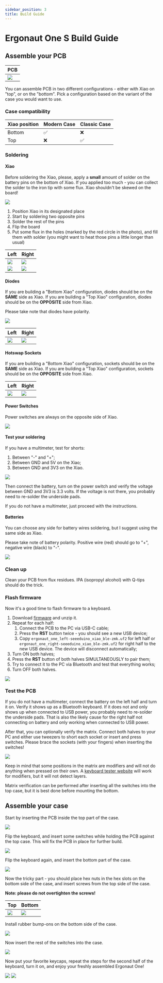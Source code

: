 ```yaml
---
sidebar_position: 3
title: Build Guide
---
```


# Ergonaut One S Build Guide

## Assemble your PCB

| PCB                                 |
| ----------------------------------- |
| ![](/img/one_build_guide/pcb/0.jpg) |

You can assemble PCB in two different configurations - either with Xiao on "top", or on the "bottom". Pick a configuration based on the variant of the case you would want to use.

### Case compatibility

| Xiao position | Modern Case | Classic Case |
| ------------- | ----------- | ------------ |
| Bottom        | ✅          | ❌           |
| Top           | ❌          | ✅           |

### Soldering

#### Xiao

Before soldering the Xiao, please, apply a **small** amount of solder on the battery pins on the bottom of Xiao. If you applied too much - you can collect the solder to the iron tip with some flux. Xiao shouldn't be skewed on the board!

![](/img/one_build_guide/pcb/bat_pins.jpg)

1. Position Xiao in its designated place
2. Start by soldering two opposite pins
3. Solder the rest of the pins
4. Flip the board
5. Put some flux in the holes (marked by the red circle in the photo), and fill them with solder (you might want to heat those pins a little longer than usual)

| Left                                  | Right                                 |
| ------------------------------------- | ------------------------------------- |
| ![](/img/one_build_guide/pcb/1_l.jpg) | ![](/img/one_build_guide/pcb/1_r.jpg) |
| ![](/img/one_build_guide/pcb/2_l.jpg) | ![](/img/one_build_guide/pcb/2_r.jpg) |

#### Diodes

If you are building a "Bottom Xiao" configuration, diodes should be on the **SAME** side as Xiao.
If you are building a "Top Xiao" configuration, diodes should be on the **OPPOSITE** side from Xiao.

Please take note that diodes have polarity.

![](/img/one_build_guide/pcb/diode.png)

| Left                                  | Right                                 |
| ------------------------------------- | ------------------------------------- |
| ![](/img/one_build_guide/pcb/3_l.jpg) | ![](/img/one_build_guide/pcb/3_r.jpg) |

#### Hotswap Sockets

If you are building a "Bottom Xiao" configuration, sockets should be on the **SAME** side as Xiao.
If you are building a "Top Xiao" configuration, sockets should be on the **OPPOSITE** side from Xiao.

| Left                                  | Right                                 |
| ------------------------------------- | ------------------------------------- |
| ![](/img/one_build_guide/pcb/4_l.jpg) | ![](/img/one_build_guide/pcb/4_r.jpg) |

#### Power Switches

Power switches are always on the opposite side of Xiao.

![](/img/one_build_guide/pcb/5.jpg)

#### Test your soldering

If you have a multimeter, test for shorts:

1. Between "-" and "+";
2. Between GND and 5V on the Xiao;
3. Between GND and 3V3 on the Xiao.

![](/img/one_build_guide/pcb/pins.jpg)

Then connect the battery, turn on the power switch and verify the voltage between GND and 3V3 is 3.3 volts.
If the voltage is not there, you probably need to re-solder the underside pads.

If you do not have a multimeter, just proceed with the instructions.

#### Batteries

You can choose any side for battery wires soldering, but I suggest using the same side as Xiao.

Please take note of battery polarity. Positive wire (red) should go to "+", negative wire (black) to "-".

![](/img/one_build_guide/pcb/6.jpg)

### Clean up

Clean your PCB from flux residues. IPA (isopropyl alcohol) with Q-tips should do the trick.

### Flash firmware

Now it's a good time to flash firmware to a keyboard.

1. Download [firmware](https://github.com/ergonautkb/one-zmk-config/releases/latest/download/ergonaut_one_firmware.zip) and unzip it.
2. Repeat for each half:
   1. Connect the PCB to the PC via USB-C cable;
   2. Press the **RST** button twice - you should see a new USB device;
   3. Copy `ergonaut_one_left-seeeduino_xiao_ble-zmk.uf2` for left half or `ergonaut_one_right-seeeduino_xiao_ble-zmk.uf2` for right half to the new USB device. The device will disconnect automatically;
3. Turn ON both halves;
4. Press the **RST** button of both halves SIMULTANEOUSLY to pair them;
5. Try to connect it to the PC via Bluetooth and test that everything works;
6. Turn OFF both halves.

![](/img/one_build_guide/pcb/7.jpg)

### Test the PCB

If you do not have a multimeter, connect the battery on the left half and turn it on.
Verify it shows up as a Bluetooth keyboard.
If it does not and only shows up when connected to USB power, you probably need to re-solder the underside pads.
That is also the likely cause for the right half not connecting on battery and only working when connected to USB power.

After that, you can optionally verify the matrix.
Connect both halves to your PC and either use tweezers to short each socket or insert and press switches.
Please brace the sockets (with your fingers) when inserting the switches!

![](/img/one_build_guide/pcb/tweezers.jpg)

Keep in mind that some positions in the matrix are modifiers and will not do anything when pressed on their own.
A [keyboard tester website](https://www.keyboardtester.com) will work for modifiers, but it will not detect layers.

Matrix verification can be performed after inserting all the switches into the top case, but it is best done before mounting the bottom.

## Assemble your case

Start by inserting the PCB inside the top part of the case.

![](/img/one_build_guide/case/1.jpg)

Flip the keyboard, and insert some switches while holding the PCB against the top case. This will fix the PCB in place for further build.

![](/img/one_build_guide/case/2.jpg)

Flip the keyboard again, and insert the bottom part of the case.

![](/img/one_build_guide/case/3.jpg)

Now the tricky part - you should place hex nuts in the hex slots on the bottom side of the case, and insert screws from the top side of the case.

**Note: please do not overtighten the screws!**

| Top                                  | Bottom                               |
| ------------------------------------ | ------------------------------------ |
| ![](/img/one_build_guide/case/4.jpg) | ![](/img/one_build_guide/case/5.jpg) |

Install rubber bump-ons on the bottom side of the case.

![](/img/one_build_guide/case/7.jpg)

Now insert the rest of the switches into the case.

![](/img/one_build_guide/case/6.jpg)

Now put your favorite keycaps, repeat the steps for the second half of the keyboard, turn it on, and enjoy your freshly assembled Ergonaut One!

![](/img/one_build_guide/case/8.jpg)
![](/img/one_build_guide/case/9.jpg)
